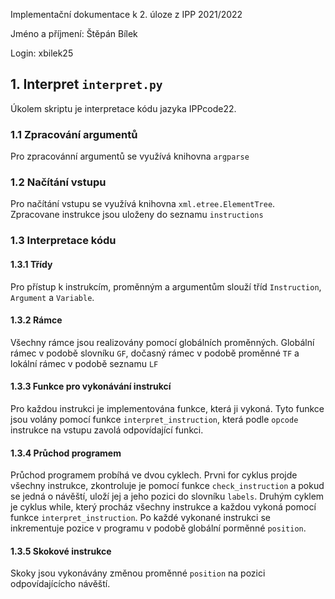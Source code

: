 Implementační dokumentace k 2. úloze z IPP 2021/2022

Jméno a příjmení: Štěpán Bílek

Login: xbilek25

## 1. Interpret ```interpret.py```
Úkolem skriptu je interpretace kódu jazyka IPPcode22.

### 1.1 Zpracování argumentů
Pro zpracovánní argumentů se využívá knihovna ```argparse```

### 1.2 Načítání vstupu
Pro načítání vstupu se využívá knihovna  ```xml.etree.ElementTree```. Zpracovane instrukce jsou uloženy do seznamu ```instructions```

### 1.3 Interpretace kódu

#### 1.3.1 Třídy
Pro přístup k instrukcím, proměnným a argumentům slouží tříd ```Instruction```, ```Argument``` a ```Variable```.

#### 1.3.2 Rámce
Všechny rámce jsou realizovány pomocí globálních proměnných. Globální rámec v podobě slovníku ```GF```, dočasný rámec v podobě proměnné ```TF``` a lokální rámec v podobě seznamu ```LF```

#### 1.3.3 Funkce pro vykonávání instrukcí
Pro každou instrukci je implementována funkce, která ji vykoná. Tyto funkce jsou volány pomocí funkce ```interpret_instruction```, která podle ```opcode``` instrukce na vstupu zavolá odpovídající funkci.

#### 1.3.4 Průchod programem
Průchod programem probíhá ve dvou cyklech. Prvni for cyklus projde všechny instrukce, zkontroluje je pomocí funkce ```check_instruction``` a pokud se jedná o návěští, uloží jej a jeho pozici do slovníku ```labels```. Druhým cyklem je cyklus while, který procház všechny instrukce a každou vykoná pomocí funkce ```interpret_instruction```. Po každé vykonané instrukci se inkrementuje pozice v programu v podobě globální porměnné ```position```.

#### 1.3.5 Skokové instrukce
Skoky jsou vykonávány změnou proměnné ```position``` na pozici odpovídajícícho návěští.
